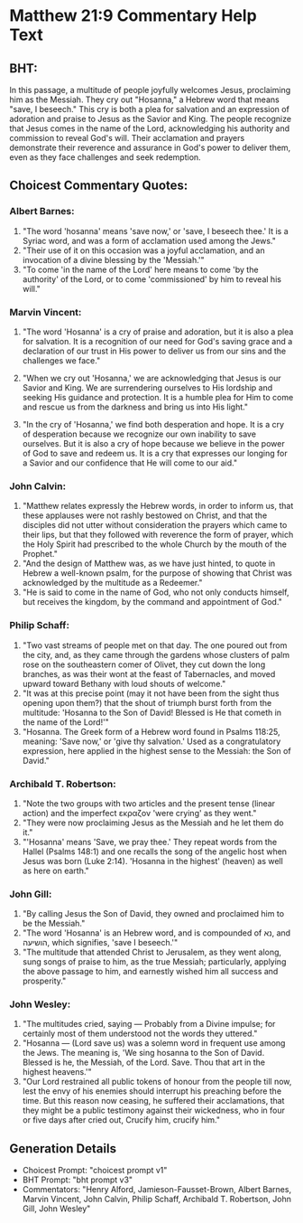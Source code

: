 # Matthew 21:9 Commentary Help Text

## BHT:
In this passage, a multitude of people joyfully welcomes Jesus, proclaiming him as the Messiah. They cry out "Hosanna," a Hebrew word that means "save, I beseech." This cry is both a plea for salvation and an expression of adoration and praise to Jesus as the Savior and King. The people recognize that Jesus comes in the name of the Lord, acknowledging his authority and commission to reveal God's will. Their acclamation and prayers demonstrate their reverence and assurance in God's power to deliver them, even as they face challenges and seek redemption.

## Choicest Commentary Quotes:
### Albert Barnes:
1. "The word 'hosanna' means 'save now,' or 'save, I beseech thee.' It is a Syriac word, and was a form of acclamation used among the Jews."
2. "Their use of it on this occasion was a joyful acclamation, and an invocation of a divine blessing by the 'Messiah.'"
3. "To come 'in the name of the Lord' here means to come 'by the authority' of the Lord, or to come 'commissioned' by him to reveal his will."

### Marvin Vincent:
1. "The word 'Hosanna' is a cry of praise and adoration, but it is also a plea for salvation. It is a recognition of our need for God's saving grace and a declaration of our trust in His power to deliver us from our sins and the challenges we face."

2. "When we cry out 'Hosanna,' we are acknowledging that Jesus is our Savior and King. We are surrendering ourselves to His lordship and seeking His guidance and protection. It is a humble plea for Him to come and rescue us from the darkness and bring us into His light."

3. "In the cry of 'Hosanna,' we find both desperation and hope. It is a cry of desperation because we recognize our own inability to save ourselves. But it is also a cry of hope because we believe in the power of God to save and redeem us. It is a cry that expresses our longing for a Savior and our confidence that He will come to our aid."

### John Calvin:
1. "Matthew relates expressly the Hebrew words, in order to inform us, that these applauses were not rashly bestowed on Christ, and that the disciples did not utter without consideration the prayers which came to their lips, but that they followed with reverence the form of prayer, which the Holy Spirit had prescribed to the whole Church by the mouth of the Prophet."
2. "And the design of Matthew was, as we have just hinted, to quote in Hebrew a well-known psalm, for the purpose of showing that Christ was acknowledged by the multitude as a Redeemer."
3. "He is said to come in the name of God, who not only conducts himself, but receives the kingdom, by the command and appointment of God."

### Philip Schaff:
1. "Two vast streams of people met on that day. The one poured out from the city, and, as they came through the gardens whose clusters of palm rose on the southeastern comer of Olivet, they cut down the long branches, as was their wont at the feast of Tabernacles, and moved upward toward Bethany with loud shouts of welcome."
2. "It was at this precise point (may it not have been from the sight thus opening upon them?) that the shout of triumph burst forth from the multitude: 'Hosanna to the Son of David! Blessed is He that cometh in the name of the Lord!'"
3. "Hosanna. The Greek form of a Hebrew word found in Psalms 118:25, meaning: 'Save now,' or 'give thy salvation.' Used as a congratulatory expression, here applied in the highest sense to the Messiah: the Son of David."

### Archibald T. Robertson:
1. "Note the two groups with two articles and the present tense (linear action) and the imperfect εκραζον 'were crying' as they went." 
2. "They were now proclaiming Jesus as the Messiah and he let them do it."
3. "'Hosanna' means 'Save, we pray thee.' They repeat words from the Hallel (Psalms 148:1) and one recalls the song of the angelic host when Jesus was born (Luke 2:14). 'Hosanna in the highest' (heaven) as well as here on earth."

### John Gill:
1. "By calling Jesus the Son of David, they owned and proclaimed him to be the Messiah."
2. "The word 'Hosanna' is an Hebrew word, and is compounded of נא, and הושיעה, which signifies, 'save I beseech.'"
3. "The multitude that attended Christ to Jerusalem, as they went along, sung songs of praise to him, as the true Messiah; particularly, applying the above passage to him, and earnestly wished him all success and prosperity."

### John Wesley:
1. "The multitudes cried, saying — Probably from a Divine impulse; for certainly most of them understood not the words they uttered."
2. "Hosanna — (Lord save us) was a solemn word in frequent use among the Jews. The meaning is, 'We sing hosanna to the Son of David. Blessed is he, the Messiah, of the Lord. Save. Thou that art in the highest heavens.'"
3. "Our Lord restrained all public tokens of honour from the people till now, lest the envy of his enemies should interrupt his preaching before the time. But this reason now ceasing, he suffered their acclamations, that they might be a public testimony against their wickedness, who in four or five days after cried out, Crucify him, crucify him."


## Generation Details
- Choicest Prompt: "choicest prompt v1"
- BHT Prompt: "bht prompt v3"
- Commentators: "Henry Alford, Jamieson-Fausset-Brown, Albert Barnes, Marvin Vincent, John Calvin, Philip Schaff, Archibald T. Robertson, John Gill, John Wesley"

